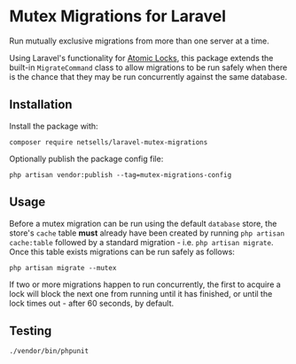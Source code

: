 Mutex Migrations for Laravel
============================

Run mutually exclusive migrations from more than one server at a time.

Using Laravel's functionality for [Atomic Locks](https://laravel.com/docs/9.x/cache#atomic-locks), this package extends the built-in `MigrateCommand` class to allow migrations to be run safely when there is the chance that they may be run concurrently against the same database.

## Installation

Install the package with:

`composer require netsells/laravel-mutex-migrations`

Optionally publish the package config file:

`php artisan vendor:publish --tag=mutex-migrations-config`

## Usage

Before a mutex migration can be run using the default `database` store, the store's `cache` table **must** already have been created by running `php artisan cache:table` followed by a standard migration - i.e. `php artisan migrate`. Once this table exists migrations can be run safely as follows:

`php artisan migrate --mutex`

If two or more migrations happen to run concurrently, the first to acquire a lock will block the next one from running until it has finished, or until the lock times out - after 60 seconds, by default.

## Testing

`./vendor/bin/phpunit`
